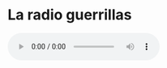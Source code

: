 # La radio guerrillas



<!DOCTYPE html>

<html lang="en">
<head>
    <meta charset="utf-8">
    
</head>
<body>
    <audio controls="controls">
        <source src="http://giss.tv:8000/guerrillaradio.mp3" type="audio/mpeg">
        <source src="http://giss.tv:8000/guerrillaradio.ogg" type="audio/ogg">
        
    </audio>
</body>
</html>  
